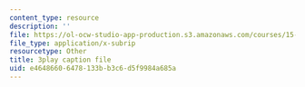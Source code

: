 ```yaml
---
content_type: resource
description: ''
file: https://ol-ocw-studio-app-production.s3.amazonaws.com/courses/15-071-the-analytics-edge-spring-2017/e46486606478133bb3c6d5f9984a685a_va-mL-_jui4.srt
file_type: application/x-subrip
resourcetype: Other
title: 3play caption file
uid: e4648660-6478-133b-b3c6-d5f9984a685a
---
```

